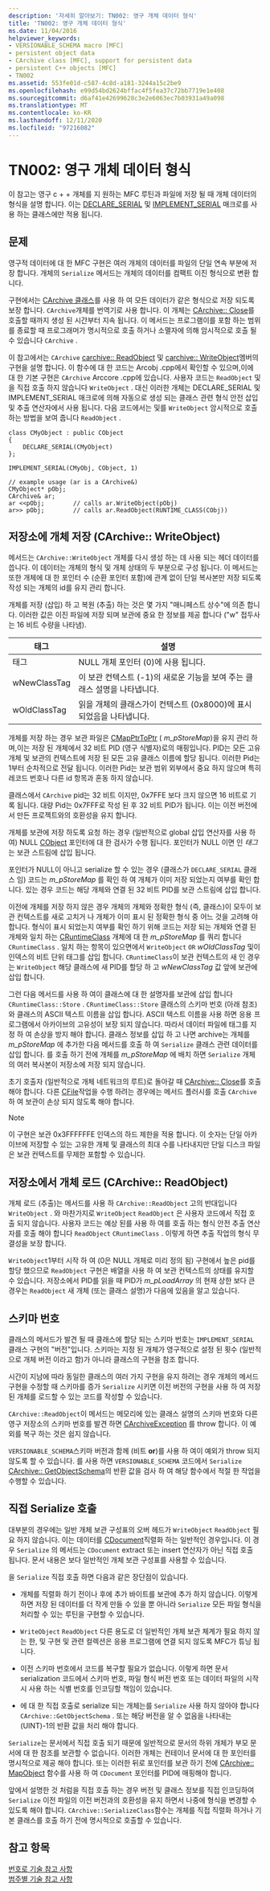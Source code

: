 ```yaml
---
description: '자세히 알아보기: TN002: 영구 개체 데이터 형식'
title: 'TN002: 영구 개체 데이터 형식'
ms.date: 11/04/2016
helpviewer_keywords:
- VERSIONABLE_SCHEMA macro [MFC]
- persistent object data
- CArchive class [MFC], support for persistent data
- persistent C++ objects [MFC]
- TN002
ms.assetid: 553fe01d-c587-4c8d-a181-3244a15c2be9
ms.openlocfilehash: e99d54bd2624bffac4f5fea37c72bb7719e1e408
ms.sourcegitcommit: d6af41e42699628c3e2e6063ec7b03931a49a098
ms.translationtype: MT
ms.contentlocale: ko-KR
ms.lasthandoff: 12/11/2020
ms.locfileid: "97216082"
---
```

# <a name="tn002-persistent-object-data-format"></a>TN002: 영구 개체 데이터 형식

이 참고는 영구 c + + 개체를 지 원하는 MFC 루틴과 파일에 저장 될 때 개체 데이터의 형식을 설명 합니다. 이는 [DECLARE_SERIAL](../mfc/reference/run-time-object-model-services.md#declare_serial) 및 [IMPLEMENT_SERIAL](../mfc/reference/run-time-object-model-services.md#implement_serial) 매크로를 사용 하는 클래스에만 적용 됩니다.

## <a name="the-problem"></a>문제

영구적 데이터에 대 한 MFC 구현은 여러 개체의 데이터를 파일의 단일 연속 부분에 저장 합니다. 개체의 `Serialize` 메서드는 개체의 데이터를 컴팩트 이진 형식으로 변환 합니다.

구현에서는 [CArchive 클래스](../mfc/reference/carchive-class.md)를 사용 하 여 모든 데이터가 같은 형식으로 저장 되도록 보장 합니다. `CArchive`개체를 번역기로 사용 합니다. 이 개체는 [CArchive:: Close](../mfc/reference/carchive-class.md#close)를 호출할 때까지 생성 된 시간부터 지속 됩니다. 이 메서드는 프로그램이를 포함 하는 범위를 종료할 때 프로그래머가 명시적으로 호출 하거나 소멸자에 의해 암시적으로 호출 될 수 있습니다 `CArchive` .

이 참고에서는 `CArchive` [carchive:: ReadObject](../mfc/reference/carchive-class.md#readobject) 및 [carchive:: WriteObject](../mfc/reference/carchive-class.md#writeobject)멤버의 구현을 설명 합니다. 이 함수에 대 한 코드는 Arcobj .cpp에서 확인할 수 있으며,이에 대 한 기본 구현은 `CArchive` Arccore .cpp에 있습니다. 사용자 코드는 `ReadObject` 및을 직접 호출 하지 않습니다 `WriteObject` . 대신 이러한 개체는 DECLARE_SERIAL 및 IMPLEMENT_SERIAL 매크로에 의해 자동으로 생성 되는 클래스 관련 형식 안전 삽입 및 추출 연산자에서 사용 됩니다. 다음 코드에서는 및를 `WriteObject` 암시적으로 호출 하는 방법을 보여 줍니다 `ReadObject` .

```
class CMyObject : public CObject
{
    DECLARE_SERIAL(CMyObject)
};

IMPLEMENT_SERIAL(CMyObj, CObject, 1)

// example usage (ar is a CArchive&)
CMyObject* pObj;
CArchive& ar;
ar <<pObj;        // calls ar.WriteObject(pObj)
ar>> pObj;        // calls ar.ReadObject(RUNTIME_CLASS(CObj))
```

## <a name="saving-objects-to-the-store-carchivewriteobject"></a>저장소에 개체 저장 (CArchive:: WriteObject)

메서드는 `CArchive::WriteObject` 개체를 다시 생성 하는 데 사용 되는 헤더 데이터를 씁니다. 이 데이터는 개체의 형식 및 개체 상태의 두 부분으로 구성 됩니다. 이 메서드는 또한 개체에 대 한 포인터 수 (순환 포인터 포함)에 관계 없이 단일 복사본만 저장 되도록 작성 되는 개체의 id를 유지 관리 합니다.

개체를 저장 (삽입) 하 고 복원 (추출) 하는 것은 몇 가지 "매니페스트 상수"에 의존 합니다. 이러한 값은 이진 파일에 저장 되며 보관에 중요 한 정보를 제공 합니다 ("w" 접두사는 16 비트 수량을 나타냄).

|태그|설명|
|---------|-----------------|
|태그|NULL 개체 포인터 (0)에 사용 됩니다.|
|wNewClassTag|이 보관 컨텍스트 (-1)의 새로운 기능을 보여 주는 클래스 설명을 나타냅니다.|
|wOldClassTag|읽을 개체의 클래스가이 컨텍스트 (0x8000)에 표시 되었음을 나타냅니다.|

개체를 저장 하는 경우 보관 파일은 [CMapPtrToPtr](../mfc/reference/cmapptrtoptr-class.md) ( *m_pStoreMap*)을 유지 관리 하며,이는 저장 된 개체에서 32 비트 PID (영구 식별자)로의 매핑입니다. PID는 모든 고유 개체 및 보관의 컨텍스트에 저장 된 모든 고유 클래스 이름에 할당 됩니다. 이러한 Pid는 1부터 순차적으로 전달 됩니다. 이러한 Pid는 보관 범위 외부에서 중요 하지 않으며 특히 레코드 번호나 다른 id 항목과 혼동 하지 않습니다.

클래스에서 `CArchive` pid는 32 비트 이지만, 0x7FFE 보다 크지 않으면 16 비트로 기록 됩니다. 대량 Pid는 0x7FFF로 작성 된 후 32 비트 PID가 됩니다. 이는 이전 버전에서 만든 프로젝트와의 호환성을 유지 합니다.

개체를 보관에 저장 하도록 요청 하는 경우 (일반적으로 global 삽입 연산자를 사용 하 여) NULL [CObject](../mfc/reference/cobject-class.md) 포인터에 대 한 검사가 수행 됩니다. 포인터가 NULL 이면 인 *태그* 는 보관 스트림에 삽입 됩니다.

포인터가 NULL이 아니고 serialize 할 수 있는 경우 (클래스가 `DECLARE_SERIAL` 클래스 임) 코드는 *m_pStoreMap* 를 확인 하 여 개체가 이미 저장 되었는지 여부를 확인 합니다. 있는 경우 코드는 해당 개체와 연결 된 32 비트 PID를 보관 스트림에 삽입 합니다.

이전에 개체를 저장 하지 않은 경우 개체의 개체와 정확한 형식 (즉, 클래스)이 모두이 보관 컨텍스트를 새로 고치거 나 개체가 이미 표시 된 정확한 형식 중 어느 것을 고려해 야 합니다. 형식이 표시 되었는지 여부를 확인 하기 위해 코드는 저장 되는 개체와 연결 된 개체와 일치 하는 [CRuntimeClass](../mfc/reference/cruntimeclass-structure.md) 개체에 대 한 *m_pStoreMap* 를 쿼리 합니다 `CRuntimeClass` . 일치 하는 항목이 있으면에서 `WriteObject` `OR` *wOldClassTag* 및이 인덱스의 비트 단위 태그를 삽입 합니다. `CRuntimeClass`이 보관 컨텍스트의 새 인 경우는 `WriteObject` 해당 클래스에 새 PID를 할당 하 고 *wNewClassTag* 값 앞에 보관에 삽입 합니다.

그런 다음 메서드를 사용 하 여이 클래스에 대 한 설명자를 보관에 삽입 합니다 `CRuntimeClass::Store` . `CRuntimeClass::Store` 클래스의 스키마 번호 (아래 참조)와 클래스의 ASCII 텍스트 이름을 삽입 합니다. ASCII 텍스트 이름을 사용 하면 응용 프로그램에서 아카이브의 고유성이 보장 되지 않습니다. 따라서 데이터 파일에 태그를 지정 하 여 손상을 방지 해야 합니다. 클래스 정보를 삽입 하 고 나면 archive는 개체를 *m_pStoreMap* 에 추가한 다음 메서드를 호출 하 여 `Serialize` 클래스 관련 데이터를 삽입 합니다. 를 호출 하기 전에 개체를 *m_pStoreMap* 에 배치 하면 `Serialize` 개체의 여러 복사본이 저장소에 저장 되지 않습니다.

초기 호출자 (일반적으로 개체 네트워크의 루트)로 돌아갈 때 [CArchive:: Close](../mfc/reference/carchive-class.md#close)를 호출 해야 합니다. 다른 [CFile](../mfc/reference/cfile-class.md)작업을 수행 하려는 경우에는 메서드 플러시를 호출 `CArchive` 하 [](../mfc/reference/carchive-class.md#flush) 여 보관이 손상 되지 않도록 해야 합니다.

> [!NOTE]
> 이 구현은 보관 0x3FFFFFFE 인덱스의 하드 제한을 적용 합니다. 이 숫자는 단일 아카이브에 저장할 수 있는 고유한 개체 및 클래스의 최대 수를 나타내지만 단일 디스크 파일은 보관 컨텍스트를 무제한 포함할 수 있습니다.

## <a name="loading-objects-from-the-store-carchivereadobject"></a>저장소에서 개체 로드 (CArchive:: ReadObject)

개체 로드 (추출)는 메서드를 사용 하 `CArchive::ReadObject` 고의 반대입니다 `WriteObject` . 와 마찬가지로 `WriteObject` `ReadObject` 은 사용자 코드에서 직접 호출 되지 않습니다. 사용자 코드는 예상 된를 사용 하 여를 호출 하는 형식 안전 추출 연산자를 호출 해야 합니다 `ReadObject` `CRuntimeClass` . 이렇게 하면 추출 작업의 형식 무결성을 보장 합니다.

`WriteObject`1부터 시작 하 여 (0은 NULL 개체로 미리 정의 됨) 구현에서 높은 pid를 할당 했으므로 `ReadObject` 구현은 배열을 사용 하 여 보관 컨텍스트의 상태를 유지할 수 있습니다. 저장소에서 PID를 읽을 때 PID가 *m_pLoadArray* 의 현재 상한 보다 큰 경우는 `ReadObject` 새 개체 (또는 클래스 설명)가 다음에 있음을 알고 있습니다.

## <a name="schema-numbers"></a>스키마 번호

클래스의 메서드가 발견 될 때 클래스에 할당 되는 스키마 번호는 `IMPLEMENT_SERIAL` 클래스 구현의 "버전"입니다. 스키마는 지정 된 개체가 영구적으로 설정 된 횟수 (일반적으로 개체 버전 이라고 함)가 아니라 클래스의 구현을 참조 합니다.

시간이 지남에 따라 동일한 클래스의 여러 가지 구현을 유지 하려는 경우 개체의 메서드 구현을 수정할 때 스키마를 증가 `Serialize` 시키면 이전 버전의 구현을 사용 하 여 저장 된 개체를 로드할 수 있는 코드를 작성할 수 있습니다.

`CArchive::ReadObject`이 메서드는 메모리에 있는 클래스 설명의 스키마 번호와 다른 영구 저장소의 스키마 번호를 발견 하면 [CArchiveException](../mfc/reference/carchiveexception-class.md) 를 throw 합니다. 이 예외를 복구 하는 것은 쉽지 않습니다.

`VERSIONABLE_SCHEMA`스키마 버전과 함께 (비트 **or**)를 사용 하 여이 예외가 throw 되지 않도록 할 수 있습니다. 를 사용 하면 `VERSIONABLE_SCHEMA` 코드에서 `Serialize` [CArchive:: GetObjectSchema](../mfc/reference/carchive-class.md#getobjectschema)의 반환 값을 검사 하 여 해당 함수에서 적절 한 작업을 수행할 수 있습니다.

## <a name="calling-serialize-directly"></a>직접 Serialize 호출

대부분의 경우에는 일반 개체 보관 구성표의 오버 헤드가 `WriteObject` `ReadObject` 필요 하지 않습니다. 이는 데이터를 [CDocument](../mfc/reference/cdocument-class.md)직렬화 하는 일반적인 경우입니다. 이 경우 `Serialize` 의 메서드는 `CDocument` extract 또는 insert 연산자가 아닌 직접 호출 됩니다. 문서 내용은 보다 일반적인 개체 보관 구성표를 사용할 수 있습니다.

을 `Serialize` 직접 호출 하면 다음과 같은 장단점이 있습니다.

- 개체를 직렬화 하기 전이나 후에 추가 바이트를 보관에 추가 하지 않습니다. 이렇게 하면 저장 된 데이터를 더 작게 만들 수 있을 뿐 아니라 `Serialize` 모든 파일 형식을 처리할 수 있는 루틴을 구현할 수 있습니다.

- `WriteObject` `ReadObject` 다른 용도로 더 일반적인 개체 보관 체계가 필요 하지 않는 한, 및 구현 및 관련 컬렉션은 응용 프로그램에 연결 되지 않도록 MFC가 튜닝 됩니다.

- 이전 스키마 번호에서 코드를 복구할 필요가 없습니다. 이렇게 하면 문서 serialization 코드에서 스키마 번호, 파일 형식 버전 번호 또는 데이터 파일의 시작 시 사용 하는 식별 번호를 인코딩할 책임이 있습니다.

- 에 대 한 직접 호출로 serialize 되는 개체는를 `Serialize` 사용 하지 않아야 합니다 `CArchive::GetObjectSchema` . 또는 해당 버전을 알 수 없음을 나타내는 (UINT)-1의 반환 값을 처리 해야 합니다.

`Serialize`는 문서에서 직접 호출 되기 때문에 일반적으로 문서의 하위 개체가 부모 문서에 대 한 참조를 보관할 수 없습니다. 이러한 개체는 컨테이너 문서에 대 한 포인터를 명시적으로 제공 해야 합니다. 또는 이러한 뒤로 포인터를 보관 하기 전에 [CArchive:: MapObject](../mfc/reference/carchive-class.md#mapobject) 함수를 사용 하 여 `CDocument` 포인터를 PID에 매핑해야 합니다.

앞에서 설명한 것 처럼을 직접 호출 하는 경우 버전 및 클래스 정보를 직접 인코딩하여 `Serialize` 이전 파일의 이전 버전과의 호환성을 유지 하면서 나중에 형식을 변경할 수 있도록 해야 합니다. `CArchive::SerializeClass`함수는 개체를 직접 직렬화 하거나 기본 클래스를 호출 하기 전에 명시적으로 호출할 수 있습니다.

## <a name="see-also"></a>참고 항목

[번호로 기술 참고 사항](../mfc/technical-notes-by-number.md)<br/>
[범주별 기술 참고 사항](../mfc/technical-notes-by-category.md)
